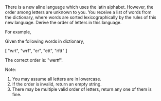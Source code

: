 There is a new aline language which uses the latin alphabet. However, the order among letters are unknown to you. You receive a list of words from the dictionary, where words are sorted lexicographically by the rules of this new language. Derive the order of letters in this language.

For example,

Given the following words in dictionary,

[
  "wrt",
  "wrf",
  "er",
  "ett",
  "rftt"
]

The correct order is: "wertf".

Note:

1. You may assume all letters are in lowercase.
2. If the order is invalid, return an empty string.
3. There may be multiple valid order of letters, return any one of them is fine.
